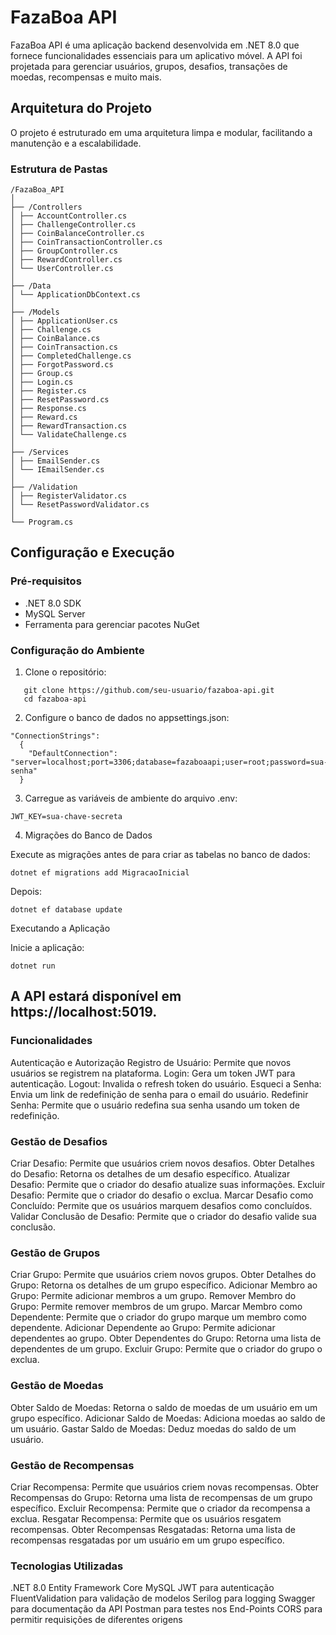 # FazaBoa API

FazaBoa API é uma aplicação backend desenvolvida em .NET 8.0 que fornece funcionalidades essenciais para um aplicativo móvel. A API foi projetada para gerenciar usuários, grupos, desafios, transações de moedas, recompensas e muito mais.

## Arquitetura do Projeto

O projeto é estruturado em uma arquitetura limpa e modular, facilitando a manutenção e a escalabilidade.

### Estrutura de Pastas
```
/FazaBoa_API
│
├── /Controllers
│ ├── AccountController.cs
│ ├── ChallengeController.cs
│ ├── CoinBalanceController.cs
│ ├── CoinTransactionController.cs
│ ├── GroupController.cs
│ ├── RewardController.cs
│ └── UserController.cs
│
├── /Data
│ └── ApplicationDbContext.cs
│
├── /Models
│ ├── ApplicationUser.cs
│ ├── Challenge.cs
│ ├── CoinBalance.cs
│ ├── CoinTransaction.cs
│ ├── CompletedChallenge.cs
│ ├── ForgotPassword.cs
│ ├── Group.cs
│ ├── Login.cs
│ ├── Register.cs
│ ├── ResetPassword.cs
│ ├── Response.cs
│ ├── Reward.cs
│ ├── RewardTransaction.cs
│ └── ValidateChallenge.cs
│
├── /Services
│ ├── EmailSender.cs
│ └── IEmailSender.cs
│
├── /Validation
│ ├── RegisterValidator.cs
│ └── ResetPasswordValidator.cs
│
└── Program.cs
```
## Configuração e Execução

### Pré-requisitos

- .NET 8.0 SDK
- MySQL Server
- Ferramenta para gerenciar pacotes NuGet

### Configuração do Ambiente

1. Clone o repositório:
```
   git clone https://github.com/seu-usuario/fazaboa-api.git
   cd fazaboa-api
```
2. Configure o banco de dados no appsettings.json:
```
"ConnectionStrings":
  {
    "DefaultConnection": "server=localhost;port=3306;database=fazaboaapi;user=root;password=sua-senha"
  }
```

3. Carregue as variáveis de ambiente do arquivo .env:
```
JWT_KEY=sua-chave-secreta
```

4. Migrações do Banco de Dados

Execute as migrações antes de para criar as tabelas no banco de dados:
```
dotnet ef migrations add MigracaoInicial
```
Depois:
```
dotnet ef database update
```

Executando a Aplicação

Inicie a aplicação:
```
dotnet run
```
## A API estará disponível em https://localhost:5019.

### Funcionalidades
Autenticação e Autorização
Registro de Usuário: Permite que novos usuários se registrem na plataforma.
Login: Gera um token JWT para autenticação.
Logout: Invalida o refresh token do usuário.
Esqueci a Senha: Envia um link de redefinição de senha para o email do usuário.
Redefinir Senha: Permite que o usuário redefina sua senha usando um token de redefinição.

### Gestão de Desafios
Criar Desafio: Permite que usuários criem novos desafios.
Obter Detalhes do Desafio: Retorna os detalhes de um desafio específico.
Atualizar Desafio: Permite que o criador do desafio atualize suas informações.
Excluir Desafio: Permite que o criador do desafio o exclua.
Marcar Desafio como Concluído: Permite que os usuários marquem desafios como concluídos.
Validar Conclusão de Desafio: Permite que o criador do desafio valide sua conclusão.

### Gestão de Grupos
Criar Grupo: Permite que usuários criem novos grupos.
Obter Detalhes do Grupo: Retorna os detalhes de um grupo específico.
Adicionar Membro ao Grupo: Permite adicionar membros a um grupo.
Remover Membro do Grupo: Permite remover membros de um grupo.
Marcar Membro como Dependente: Permite que o criador do grupo marque um membro como dependente.
Adicionar Dependente ao Grupo: Permite adicionar dependentes ao grupo.
Obter Dependentes do Grupo: Retorna uma lista de dependentes de um grupo.
Excluir Grupo: Permite que o criador do grupo o exclua.

### Gestão de Moedas
Obter Saldo de Moedas: Retorna o saldo de moedas de um usuário em um grupo específico.
Adicionar Saldo de Moedas: Adiciona moedas ao saldo de um usuário.
Gastar Saldo de Moedas: Deduz moedas do saldo de um usuário.

### Gestão de Recompensas
Criar Recompensa: Permite que usuários criem novas recompensas.
Obter Recompensas do Grupo: Retorna uma lista de recompensas de um grupo específico.
Excluir Recompensa: Permite que o criador da recompensa a exclua.
Resgatar Recompensa: Permite que os usuários resgatem recompensas.
Obter Recompensas Resgatadas: Retorna uma lista de recompensas resgatadas por um usuário em um grupo específico.

### Tecnologias Utilizadas
.NET 8.0
Entity Framework Core
MySQL
JWT para autenticação
FluentValidation para validação de modelos
Serilog para logging
Swagger para documentação da API
Postman para testes nos End-Points
CORS para permitir requisições de diferentes origens
